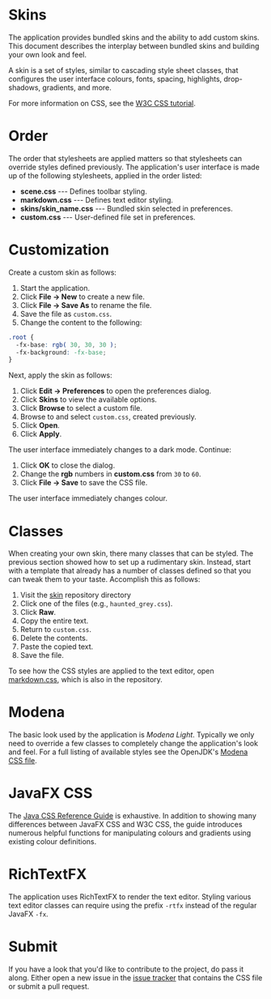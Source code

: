 # Skins

The application provides bundled skins and the ability to add custom
skins. This document describes the interplay between bundled skins
and building your own look and feel.

A skin is a set of styles, similar to cascading style sheet classes,
that configures the user interface colours, fonts, spacing, highlights,
drop-shadows, gradients, and more.

For more information on CSS, see the [W3C CSS tutorial](https://www.w3.org/Style/Examples/011/firstcss).

# Order

The order that stylesheets are applied matters so that stylesheets can
override styles defined previously. The application's user interface
is made up of the following stylesheets, applied in the order listed:

* **scene.css** --- Defines toolbar styling.
* **markdown.css** --- Defines text editor styling.
* **skins/skin_name.css** --- Bundled skin selected in preferences.
* **custom.css** --- User-defined file set in preferences.

# Customization

Create a custom skin as follows:

1. Start the application.
1. Click **File → New** to create a new file.
1. Click **File → Save As** to rename the file.
1. Save the file as `custom.css`.
1. Change the content to the following:
``` css
.root {
  -fx-base: rgb( 30, 30, 30 );
  -fx-background: -fx-base;
}
```

Next, apply the skin as follows:

1. Click **Edit → Preferences** to open the preferences dialog.
1. Click **Skins** to view the available options.
1. Click **Browse** to select a custom file.
1. Browse to and select `custom.css`, created previously.
1. Click **Open**.
1. Click **Apply**.

The user interface immediately changes to a dark mode. Continue:

1. Click **OK** to close the dialog.
1. Change the **rgb** numbers in **custom.css** from `30` to `60`.
1. Click **File → Save** to save the CSS file.

The user interface immediately changes colour.

# Classes

When creating your own skin, there many classes that can be styled. The
previous section showed how to set up a rudimentary skin. Instead, start
with a template that already has a number of classes defined so that you
can tweak them to your taste. Accomplish this as follows:

1. Visit the [skin](https://github.com/DaveJarvis/keenwrite/tree/master/src/main/resources/com/keenwrite/skins) repository directory
1. Click one of the files (e.g., `haunted_grey.css`).
1. Click **Raw**.
1. Copy the entire text.
1. Return to `custom.css`.
1. Delete the contents.
1. Paste the copied text.
1. Save the file.

To see how the CSS styles are applied to the text editor, open
[markdown.css](https://github.com/DaveJarvis/keenwrite/blob/master/src/main/resources/com/keenwrite/editor/markdown.css), which is also in the repository.

# Modena

The basic look used by the application is _Modena Light_. Typically we
only need to override a few classes to completely change the application's
look and feel. For a full listing of available styles see the OpenJDK's
[Modena CSS file](https://github.com/openjdk/jfx/blob/master/modules/javafx.controls/src/main/resources/com/sun/javafx/scene/control/skin/modena/modena.css).

# JavaFX CSS

The [Java CSS Reference Guide](https://openjfx.io/javadoc/11/javafx.graphics/javafx/scene/doc-files/cssref.html) is exhaustive. In addition to showing many
differences between JavaFX CSS and W3C CSS, the guide introduces numerous
helpful functions for manipulating colours and gradients using existing
colour definitions.

# RichTextFX

The application uses RichTextFX to render the text editor. Styling various
text editor classes can require using the prefix `-rtfx` instead of the
regular JavaFX `-fx`.

# Submit

If you have a look that you'd like to contribute to the project, do pass
it along. Either open a new issue in the [issue tracker](https://github.com/DaveJarvis/keenwrite/issues) that contains the CSS file or submit a pull request.


